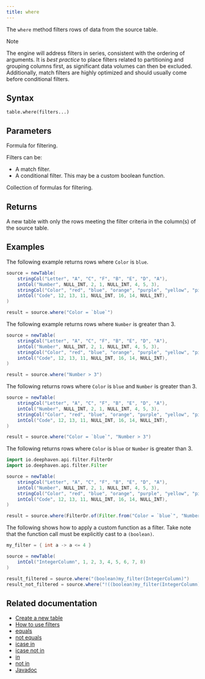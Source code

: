 ```yaml
---
title: where
---
```


The `where` method filters rows of data from the source table.

> [!NOTE]
> The engine will address filters in series, consistent with the ordering of arguments. It is _best practice_ to place filters related to partitioning and grouping columns first, as significant data volumes can then be excluded. Additionally, match filters are highly optimized and should usually come before conditional filters.

## Syntax

```
table.where(filters...)
```

## Parameters

<ParamTable>
<Param name="filters" type="String...">

Formula for filtering.

Filters can be:

- A match filter. <!--TODO: add links [#474](https://github.com/deephaven/deephaven.io/issues/474) -->
- A conditional filter. This may be a custom boolean function. <!--TODO: add links [#201](https://github.com/deephaven/deephaven.io/issues/201) -->

</Param>
<Param name="filters" type="Collection">

Collection of formulas for filtering.

</Param>
</ParamTable>

## Returns

A new table with only the rows meeting the filter criteria in the column(s) of the source table.

## Examples

The following example returns rows where `Color` is `blue`.

```groovy order=source,result
source = newTable(
    stringCol("Letter", "A", "C", "F", "B", "E", "D", "A"),
    intCol("Number", NULL_INT, 2, 1, NULL_INT, 4, 5, 3),
    stringCol("Color", "red", "blue", "orange", "purple", "yellow", "pink", "blue"),
    intCol("Code", 12, 13, 11, NULL_INT, 16, 14, NULL_INT),
)

result = source.where("Color = `blue`")
```

The following example returns rows where `Number` is greater than 3.

```groovy order=source,result
source = newTable(
    stringCol("Letter", "A", "C", "F", "B", "E", "D", "A"),
    intCol("Number", NULL_INT, 2, 1, NULL_INT, 4, 5, 3),
    stringCol("Color", "red", "blue", "orange", "purple", "yellow", "pink", "blue"),
    intCol("Code", 12, 13, 11, NULL_INT, 16, 14, NULL_INT),
)

result = source.where("Number > 3")
```

The following returns rows where `Color` is `blue` and `Number` is greater than 3.

```groovy order=source,result
source = newTable(
    stringCol("Letter", "A", "C", "F", "B", "E", "D", "A"),
    intCol("Number", NULL_INT, 2, 1, NULL_INT, 4, 5, 3),
    stringCol("Color", "red", "blue", "orange", "purple", "yellow", "pink", "blue"),
    intCol("Code", 12, 13, 11, NULL_INT, 16, 14, NULL_INT),
)

result = source.where("Color = `blue`", "Number > 3")
```

The following returns rows where `Color` is `blue` or `Number` is greater than 3.

```groovy order=source,result
import io.deephaven.api.filter.FilterOr
import io.deephaven.api.filter.Filter

source = newTable(
    stringCol("Letter", "A", "C", "F", "B", "E", "D", "A"),
    intCol("Number", NULL_INT, 2, 1, NULL_INT, 4, 5, 3),
    stringCol("Color", "red", "blue", "orange", "purple", "yellow", "pink", "blue"),
    intCol("Code", 12, 13, 11, NULL_INT, 16, 14, NULL_INT),
)

result = source.where(FilterOr.of(Filter.from("Color = `blue`", "Number > 3")))
```

The following shows how to apply a custom function as a filter. Take note that the function call must be explicitly cast to a `(boolean)`.

```groovy order=source,result_filtered,result_not_filtered
my_filter = { int a -> a <= 4 }

source = newTable(
    intCol("IntegerColumn", 1, 2, 3, 4, 5, 6, 7, 8)
)

result_filtered = source.where("(boolean)my_filter(IntegerColumn)")
result_not_filtered = source.where("!((boolean)my_filter(IntegerColumn))")
```

## Related documentation

- [Create a new table](../../../how-to-guides/new-and-empty-table.md#newtable)
- [How to use filters](../../../how-to-guides/use-filters.md)
- [equals](../../query-language/match-filters/equals.md)
- [not equals](../../query-language/match-filters/not-equals.md)
- [icase in](../..//query-language/match-filters/icase-in.md)
- [icase not in](../../query-language/match-filters/icase-not-in.md)
- [in](../../query-language/match-filters/in.md)
- [not in](../../query-language/match-filters/not-in.md)
- [Javadoc](https://deephaven.io/core/javadoc/io/deephaven/api/TableOperations.html#where(java.lang.String...))
